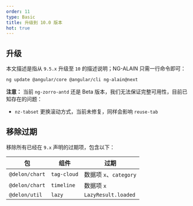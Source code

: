 ```yaml
---
order: 11
type: Basic
title: 升级到 10.0 版本
hot: true
---
```


## 升级

本文描述是指从 `9.5.x` 升级至 `10` 的描述说明；NG-ALAIN 只需一行命令即可：

```bash
ng update @angular/core @angular/cli ng-alain@next
```

**注意：** 当前 `ng-zorro-antd` 还是 Beta 版本，我们无法保证完整可用性，目前已知存在的问题：

- `nz-tabset` 更换滚动方式，当前未修复，同样会影响 `reuse-tab`

## 移除过期

移除所有已经在 `9.x` 声明的过期项，包含以下：

| 包 | 组件 | 过期 |
|---|----|-----|
| `@delon/chart` | `tag-cloud` | 数据项 `x`、`category` |
| `@delon/chart` | `timeline` | 数据项 `x` |
| `@delon/util` | `lazy` | `LazyResult.loaded` |